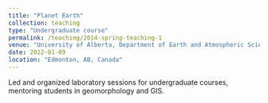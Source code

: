 ```yaml
---
title: "Planet Earth"
collection: teaching
type: "Undergraduate course"
permalink: /teaching/2014-spring-teaching-1
venue: "University of Alberta, Department of Earth and Atmospheric Sciences"
date: 2022-01-09
location: "Edmonton, AB, Canada"
---
```


Led and organized laboratory sessions for undergraduate courses, mentoring students in geomorphology and GIS.

